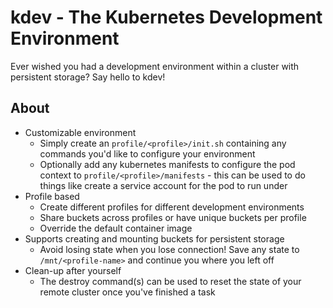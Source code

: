 # kdev - The Kubernetes Development Environment

Ever wished you had a development environment within a cluster with persistent storage? Say hello to kdev!

## About

* Customizable environment
    * Simply create an `profile/<profile>/init.sh` containing any commands you'd like to configure your
      environment
    * Optionally add any kubernetes manifests to configure the pod context to `profile/<profile>/manifests` - this can be used to do things like create a service account for the pod to run under
* Profile based
    * Create different profiles for different development environments
    * Share buckets across profiles or have unique buckets per profile
    * Override the default container image
* Supports creating and mounting buckets for persistent storage
    * Avoid losing state when you lose connection! Save any state to `/mnt/<profile-name>` and continue you where you left off
* Clean-up after yourself
    * The destroy command(s) can be used to reset the state of your remote cluster once you've finished a task
